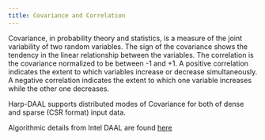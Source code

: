 ```yaml
---
title: Covariance and Correlation
---
```


Covariance, in probability theory and statistics, is a measure of the joint variability of two random variables. The sign of the covariance 
shows the tendency in the linear relationship between the variables. The correlation is the covariance normalized to be between -1 and +1. 
A positive correlation indicates the extent to which variables increase or decrease simultaneously. 
A negative correlation indicates the extent to which one variable increases while the other one decreases. 

Harp-DAAL supports distributed modes of Covariance for both of dense and sparse (CSR format) input data.

Algorithmic details from Intel DAAL are found [here](https://software.intel.com/en-us/daal-programming-guide-details-2)
